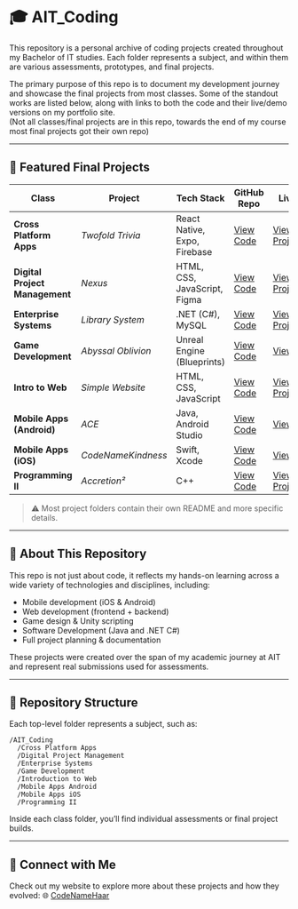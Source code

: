 # 🎓 AIT_Coding

This repository is a personal archive of coding projects created throughout my Bachelor of IT studies. Each folder represents a subject, and within them are various assessments, prototypes, and final projects.

The primary purpose of this repo is to document my development journey and showcase the final projects from most classes. Some of the standout works are listed below, along with links to both the code and their live/demo versions on my portfolio site.<br>
(Not all classes/final projects are in this repo, towards the end of my course most final projects got their own repo)

---

## 🚀 Featured Final Projects

| Class                          | Project            | Tech Stack                         | GitHub Repo                                                                                                        | Live/Demo                                                            |
| ------------------------------ | ------------------ | ---------------------------------- | ------------------------------------------------------------------------------------------------------------------ | -------------------------------------------------------------------- |
| **Cross Platform Apps**        | _Twofold Trivia_   | React Native, Expo, Firebase       | [View Code](https://github.com/CodedBeats/AIT_Coding/tree/master/Cross%20Platform%20Apps/TwofoldTrivia)            | [View Project(W.I.P)](#)   |
| **Digital Project Management** | _Nexus_            | HTML, CSS, JavaScript, Figma | [View Code](https://github.com/CodedBeats/AIT_Coding/tree/master/Digital%20Project%20Management/Nexus)             | [View Project(W.I.P)](#)            |
| **Enterprise Systems**         | _Library System_   | .NET (C#), MySQL                  | [View Code](https://github.com/CodedBeats/AIT_Coding/tree/master/Enterprise%20Systems/Assessments/A3)              | [View Project(W.I.P)](#)   |
| **Game Development**           | _Abyssal Oblivion_ | Unreal Engine (Blueprints)              | [View Code](https://github.com/CodedBeats/AIT_Coding/tree/master/Game%20Development/AbyssalOblivion)                               | [View Project](https://www.codenamehaar.dev/projects/JMhFqfElpA2c2jkOhh6s) |
| **Intro to Web**               | _Simple Website_   | HTML, CSS, JavaScript              | [View Code](https://github.com/CodedBeats/AIT_Coding/tree/master/Introduction%20to%20Web/Assessment%203%20%26%204) | [View Project(W.I.P)](#)   |
| **Mobile Apps (Android)**      | _ACE_              | Java, Android Studio               | [View Code](https://github.com/CodedBeats/AIT_Coding/tree/master/Mobile%20Apps%20Android/ACE)                      | [View Project](https://www.codenamehaar.dev/projects/pjaFIZ5MPZAwvNmlhLgp)              |
| **Mobile Apps (iOS)**          | _CodeNameKindness_ | Swift, Xcode                       | [View Code](https://github.com/CodedBeats/AIT_Coding/tree/master/Mobile%20Apps%20iOS/CodeNameKindness)             | [View Project](https://www.codenamehaar.dev/projects/QGJonEYybcyNRtLeYE6C) |
| **Programming II**             | _Accretion²_       | C++                       | [View Code](https://github.com/CodedBeats/AIT_Coding/tree/master/Programming%20II/Assessment%203/Accretion%5E2)    | [View Project(W.I.P)](#)       |

> ⚠️ Most project folders contain their own README and more specific details.

---

## 🧠 About This Repository

This repo is not just about code, it reflects my hands-on learning across a wide variety of technologies and disciplines, including:

-   Mobile development (iOS & Android)
-   Web development (frontend + backend)
-   Game design & Unity scripting
-   Software Development (Java and .NET C#)
-   Full project planning & documentation

These projects were created over the span of my academic journey at AIT and represent real submissions used for assessments.

---

## 📁 Repository Structure

Each top-level folder represents a subject, such as:

```
/AIT_Coding
  /Cross Platform Apps
  /Digital Project Management
  /Enterprise Systems
  /Game Development
  /Introduction to Web
  /Mobile Apps Android
  /Mobile Apps iOS
  /Programming II
```

Inside each class folder, you’ll find individual assessments or final project builds.

---

## 🔗 Connect with Me

Check out my website to explore more about these projects and how they evolved:
🌐 [CodeNameHaar]([https://your-portfolio.com](https://www.codenamehaar.dev/))  
